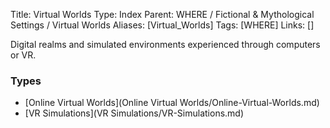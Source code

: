 Title: Virtual Worlds
Type: Index
Parent: WHERE / Fictional & Mythological Settings / Virtual Worlds
Aliases: [Virtual_Worlds]
Tags: [WHERE]
Links: []

Digital realms and simulated environments experienced through computers or VR.

### Types
- [Online Virtual Worlds](Online Virtual Worlds/Online-Virtual-Worlds.md)
- [VR Simulations](VR Simulations/VR-Simulations.md)
